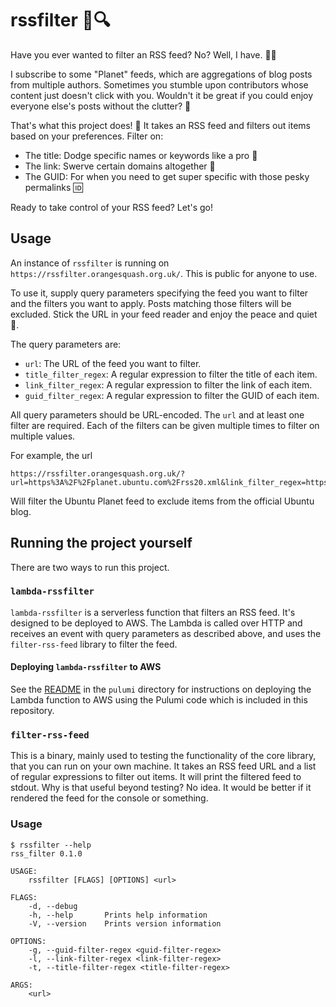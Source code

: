# rssfilter 📰🔍

Have you ever wanted to filter an RSS feed? No? Well, I have. 🙋‍♂️

I subscribe to some "Planet" feeds, which are aggregations of blog posts from
multiple authors. Sometimes you stumble upon contributors whose content just
doesn't click with you. Wouldn't it be great if you could enjoy everyone else's
posts without the clutter? 🤔

That's what this project does! 🎉 It takes an RSS feed and filters out items
based on your preferences. Filter on:

- The title: Dodge specific names or keywords like a pro 📝
- The link: Swerve certain domains altogether 🔗
- The GUID: For when you need to get super specific with those pesky permalinks
  🆔

Ready to take control of your RSS feed? Let's go!

## Usage

An instance of `rssfilter` is running on
`https://rssfilter.orangesquash.org.uk/`. This is public for anyone to use.

To use it, supply query parameters specifying the feed you want to filter and
the filters you want to apply. Posts matching those filters will be excluded.
Stick the URL in your feed reader and enjoy the peace and quiet 🍵.

The query parameters are:

- `url`: The URL of the feed you want to filter.
- `title_filter_regex`: A regular expression to filter the title of each item.
- `link_filter_regex`: A regular expression to filter the link of each item.
- `guid_filter_regex`: A regular expression to filter the GUID of each item.

All query parameters should be URL-encoded. The `url` and at least one filter
are required. Each of the filters can be given multiple times to filter on
multiple values.

For example, the url

```
https://rssfilter.orangesquash.org.uk/?url=https%3A%2F%2Fplanet.ubuntu.com%2Frss20.xml&link_filter_regex=https%3A%2F%2Fubuntu.com%2F%2Fblog
```

Will filter the Ubuntu Planet feed to exclude items from the official Ubuntu
blog.

## Running the project yourself

There are two ways to run this project.

### `lambda-rssfilter`

`lambda-rssfilter` is a serverless function that filters an RSS feed. It's
designed to be deployed to AWS. The Lambda is called over HTTP and receives an
event with query parameters as described above, and uses the `filter-rss-feed`
library to filter the feed.

#### Deploying `lambda-rssfilter` to AWS

See the [README][pulumi-readme] in the `pulumi` directory for instructions on
deploying the Lambda function to AWS using the Pulumi code which is included in
this repository.

[pulumi-readme]: pulumi/README.md

### `filter-rss-feed`

This is a binary, mainly used to testing the functionality of the core library,
that you can run on your own machine. It takes an RSS feed URL and a list of
regular expressions to filter out items. It will print the filtered feed to
stdout. Why is that useful beyond testing? No idea. It would be better if it
rendered the feed for the console or something.

### Usage

```console
$ rssfilter --help
rss_filter 0.1.0

USAGE:
    rssfilter [FLAGS] [OPTIONS] <url>

FLAGS:
    -d, --debug
    -h, --help       Prints help information
    -V, --version    Prints version information

OPTIONS:
    -g, --guid-filter-regex <guid-filter-regex>
    -l, --link-filter-regex <link-filter-regex>
    -t, --title-filter-regex <title-filter-regex>

ARGS:
    <url>
```
